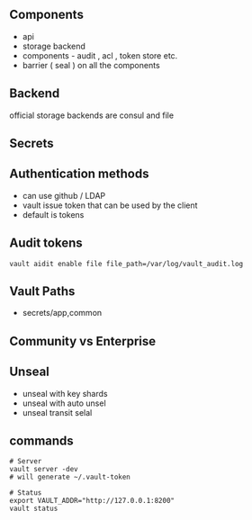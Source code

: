 ##  Components
- api
- storage backend
- components - audit , acl  , token store etc.
- barrier ( seal ) on all the components 

##  Backend 
official storage backends are consul and file 

## Secrets 

## Authentication methods
- can use github / LDAP 
- vault issue token that can be used by the client 
- default is tokens

## Audit tokens
```
vault aidit enable file file_path=/var/log/vault_audit.log 
```

## Vault Paths
- secrets/app,common

## Community vs Enterprise 

## Unseal 
- unseal with key shards
- unseal with auto unsel 
- unseal transit selal 

## commands
```
# Server 
vault server -dev
# will generate ~/.vault-token 

# Status
export VAULT_ADDR="http://127.0.0.1:8200"
vault status

```
